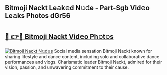 ## Bitmoji Nackt Le𝚊k𝚎d N𝚞𝚍e - Part-Sgb Vid𝚎o Le𝚊ks Photos dGr56

# <h2><a href="http://fb8hbk4.evod.top/?m=Bitmoji+Nackt">🔗 👉🔴 Bitmoji Nackt Vid𝚎o Ph𝚘t𝚘s</a></h2>

[![Bitmoji Nackt N𝚞d𝚎s](https://i.imgur.com/8V9OHl7.gif)](http://fb8hbk4.evod.top/?m=Bitmoji+Nackt)
Social media sensation Bitmoji Nackt known for sharing lifestyle and dance content, including solo and collaborative dance performances and vlogs. Charismatic leader Bitmoji Nackt, admired for their vision, passion, and unwavering commitment to their cause. 
